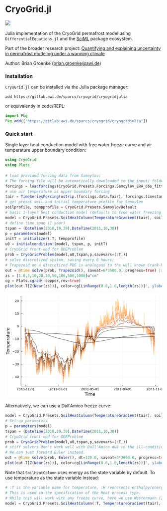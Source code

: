 # CryoGrid.jl

[![][docs-dev-img]][docs-dev-url]

[docs-dev-img]: https://img.shields.io/badge/docs-latest-blue.svg
[docs-dev-url]: https://cryogrid.github.io/CryoGrid.jl/dev/

Julia implementation of the CryoGrid permafrost model using `DifferentialEquations.jl` and the [SciML](https://github.com/SciML)
package ecosystem.

Part of the broader research project: [Quantifying and explaining uncertainty in permafrost modeling under a warming climate](https://drive.google.com/file/d/1wB_EXtlO_PMXFSzZ-bRV8cg0a0DGDtAB/view?usp=sharing)

Author: Brian Groenke (brian.groenke@awi.de)

### Installation

`CryoGrid.jl` can be installed via the Julia package manager:

```
add https://gitlab.awi.de/sparcs/cryogrid/cryogridjulia
```

or equivalently in code/REPL:

```julia
import Pkg
Pkg.add(["https://gitlab.awi.de/sparcs/cryogrid/cryogridjulia"])
```

### Quick start

Single layer heat conduction model with free water freeze curve and air temperature upper boundary condition:

```julia
using CryoGrid
using Plots

# load provided forcing data from Samoylov;
# The forcing file will be automatically downloaded to the input/ folder if not already present.
forcings = loadforcings(CryoGrid.Presets.Forcings.Samoylov_ERA_obs_fitted_1979_2014_spinup_extended_2044, :Tair => u"°C");
# use air temperature as upper boundary forcing
tair = TimeSeriesForcing(ustrip.(forcings.data.Tair), forcings.timestamps, :Tair);
# get preset soil and initial temperature profile for Samoylov
soilprofile, tempprofile = CryoGrid.Presets.SamoylovDefault
# basic 1-layer heat conduction model (defaults to free water freezing scheme)
model = CryoGrid.Presets.SoilHeatColumn(TemperatureGradient(tair), soilprofile)
# define time span (1 year)
tspan = (DateTime(2010,10,30),DateTime(2011,10,30))
p = parameters(model)
initT = initializer(:T, tempprofile)
u0 = initialcondition!(model, tspan, p, initT)
# CryoGrid front-end for ODEProblem
prob = CryoGridProblem(model,u0,tspan,p,savevars=(:T,))
# solve discretized system, saving every 6 hours;
# Trapezoid on a discretized PDE is analogous to the well known Crank-Nicolson method.
out = @time solve(prob, Trapezoid(), saveat=6*3600.0, progress=true) |> CryoGridOutput;
zs = [1.0,5,10,20,30,50,100,500,1000]u"cm"
cg = Plots.cgrad(:copper,rev=true)
plot(out.T[Z(Near(zs))], color=cg[LinRange(0.0,1.0,length(zs))]', ylabel="Temperature", leg=false)
```
![Ts_output_freew](res/Ts_H_tair_freeW_2010-2011.png)

Alternatively, we can use a Dall'Amico freeze curve:

```julia
model = CryoGrid.Presets.SoilHeatColumn(TemperatureGradient(tair), soilprofile, freezecurve=SFCC(DallAmico()))
# Set-up parameters
p = parameters(model)
tspan = (DateTime(2010,10,30),DateTime(2011,10,30))
# CryoGrid front-end for ODEProblem
prob = CryoGridProblem(model,u0,tspan,p,savevars=(:T,))
# stiff solvers don't work well with Dall'Amico due to the ill-conditioned Jacobian;
# We can just forward Euler instead.
out = @time solve(prob, Euler(), dt=120.0, saveat=6*3600.0, progress=true) |> CryoGridOutput;
plot(out.T[Z(Near(zs))], color=cg[LinRange(0.0,1.0,length(zs))]', ylabel="Temperature", leg=false)
```
Note that `SoilHeatColumn` uses energy as the state variable by default. To use temperature as the state variable instead:

```julia
# :T is the variable name for temperature, :H represents enthalpy/energy.
# This is used in the specification of the Heat process type.
# While this will work with any freeze curve, here we use Westermann (2011) as an example.
model = CryoGrid.Presets.SoilHeatColumn(:T, TemperatureGradient(tair), soilprofile, freezecurve=SFCC(Westermann()))
```
